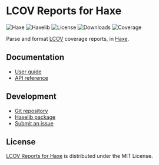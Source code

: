 # LCOV Reports for Haxe
![Haxe](https://badgen.net/badge/haxe/%3E%3D4.3.0/green) ![Haxelib](https://badgen.net/haxelib/v/lcov) ![License](https://badgen.net/haxelib/license/lcov) ![Downloads](https://badgen.net/haxelib/d/lcov) ![Coverage](https://badgen.net/codecov/c/github/cedx/lcov.hx)

Parse and format [LCOV](http://ltp.sourceforge.net/coverage/lcov.php) coverage reports, in [Haxe](https://haxe.org).

## Documentation
- [User guide](https://github.com/cedx/lcov.hx/wiki)
- [API reference](https://cedx.github.io/lcov.hx)

## Development
- [Git repository](https://github.com/cedx/lcov.hx)
- [Haxelib package](https://lib.haxe.org/p/lcov)
- [Submit an issue](https://github.com/cedx/lcov.hx/issues)

## License
[LCOV Reports for Haxe](https://github.com/cedx/lcov.hx) is distributed under the MIT License.
